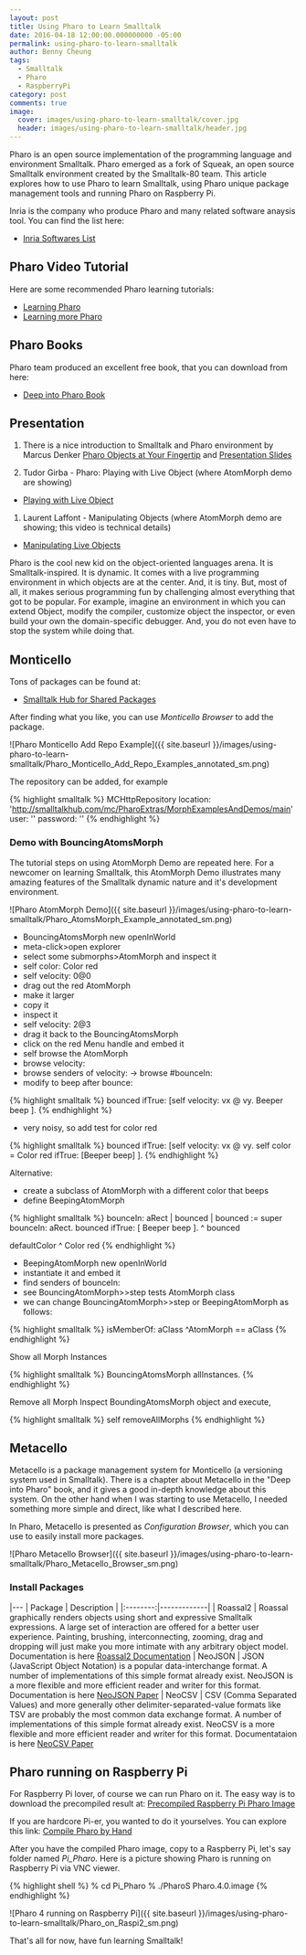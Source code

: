 ```yaml
---
layout: post
title: Using Pharo to Learn Smalltalk
date: 2016-04-18 12:00:00.000000000 -05:00
permalink: using-pharo-to-learn-smalltalk
author: Benny Cheung
tags:
  - Smalltalk
  - Pharo
  - RaspberryPi
category: post
comments: true
image:
  cover: images/using-pharo-to-learn-smalltalk/cover.jpg
  header: images/using-pharo-to-learn-smalltalk/header.jpg
---
```

<!--excerpt.start-->Pharo is an open source implementation of the programming language and environment Smalltalk. Pharo emerged as a fork of Squeak, an open source Smalltalk environment created by the Smalltalk-80 team. This article explores how to use Pharo to learn Smalltalk, using Pharo unique package management tools and running Pharo on Raspberry Pi.
<!--excerpt.end-->

Inria is the company who produce Pharo and many related software anaysis tool. You can find the list here:

* [Inria Softwares List](http://rmod.inria.fr/web/software)

## Pharo Video Tutorial
Here are some recommended Pharo learning tutorials:

* [Learning Pharo](http://www.jarober.com/blog/st4u.ssp)
* [Learning more Pharo](https://www.youtube.com/playlist?list=PLqbtQ7OkSta0ULYAd7Qdxof851ybh-_m_)

## Pharo Books
Pharo team produced an excellent free book, that you can download from here:

* [Deep into Pharo Book](http://deepintopharo.com)

## Presentation
1. There is a nice introduction to Smalltalk and Pharo environment by Marcus Denker
[Pharo Objects at Your Fingertip](https://www.youtube.com/watch?v=xhPlUaXpCU4) and
[Presentation Slides](http://www.slideshare.net/MarcusDenker/pharo-objects-at-your-fingertips)

1. Tudor Girba - Pharo: Playing with Live Object
(where AtomMorph demo are showing)
* [Playing with Live Object](https://vimeo.com/97315968)

1. Laurent Laffont - Manipulating Objects
(where AtomMorph demo are showing; this video is technical details)
* [Manipulating Live Objects](https://vimeo.com/34810463)

Pharo is the cool new kid on the object-oriented languages arena. It is Smalltalk-inspired. It is dynamic. It comes with a live programming environment in which objects are at the center. And, it is tiny. But, most of all, it makes serious programming fun by challenging almost everything that got to be popular. For example, imagine an environment in which you can extend Object, modify the compiler, customize object the inspector, or even build your own the domain-specific debugger. And, you do not even have to stop the system while doing that.

## Monticello
Tons of packages can be found at:

* [Smalltalk Hub for Shared Packages](http://smalltalkhub.com)

After finding what you like, you can use *Monticello Browser* to add the package.

![Pharo Monticello Add Repo Example]({{ site.baseurl }}/images/using-pharo-to-learn-smalltalk/Pharo_Monticello_Add_Repo_Examples_annotated_sm.png)

The repository can be added, for example

{% highlight smalltalk %}
MCHttpRepository
	location: 'http://smalltalkhub.com/mc/PharoExtras/MorphExamplesAndDemos/main'
	user: ''
	password: ''
{% endhighlight %}

### Demo with BouncingAtomsMorph

The tutorial steps on using AtomMorph Demo are repeated here. For a newcomer on learning Smalltalk,
this AtomMorph Demo illustrates many amazing features of the Smalltalk dynamic nature and it's
development environment.

![Pharo AtomMorph Demo]({{ site.baseurl }}/images/using-pharo-to-learn-smalltalk/Pharo_AtomsMorph_Example_annotated_sm.png)

- BouncingAtomsMorph new openInWorld
- meta-click>open explorer
- select some submorphs>AtomMorph and inspect it
- self color: Color red
- self velocity: 0@0
- drag out the red AtomMorph
- make it larger
- copy it
- inspect it
- self velocity: 2@3
- drag it back to the BouncingAtomsMorph
- click on the red Menu handle and embed it
- self browse the AtomMorph
- browse velocity:
- browse senders of velocity: -> browse #bounceIn:
- modify to beep after bounce:

{% highlight smalltalk %}
bounced ifTrue: [self velocity: vx @ vy. Beeper beep ].
{% endhighlight %}

- very noisy, so add test for color red

{% highlight smalltalk %}
bounced ifTrue: [self velocity: vx @ vy.
	self color = Color red ifTrue: [Beeper beep] ].
{% endhighlight %}

Alternative:

- create a subclass of AtomMorph with a different color that beeps
- define BeepingAtomMorph

{% highlight smalltalk %}
bounceIn: aRect
	| bounced |
	bounced := super bounceIn: aRect.
	bounced ifTrue: [ Beeper beep ].
	^ bounced

defaultColor
	^ Color red
{% endhighlight %}

- BeepingAtomMorph new openInWorld
- instantiate it and embed it
- find senders of bounceIn:
- see BouncingAtomMorph>>step tests AtomMorph class
- we can change BouncingAtomMorph>>step or BeepingAtomMorph as follows:

{% highlight smalltalk %}
isMemberOf: aClass
	^AtomMorph == aClass
{% endhighlight %}

Show all Morph Instances

{% highlight smalltalk %}
BouncingAtomsMorph allInstances.
{% endhighlight %}

Remove all Morph
Inspect BoundingAtomsMorph object and execute,

{% highlight smalltalk %}
self removeAllMorphs
{% endhighlight %}

## Metacello
Metacello is a package management system for Monticello (a versioning system used in Smalltalk). There is a chapter about Metacello in the "Deep into Pharo" book, and it gives a good in-depth knowledge about this system. On the other hand when I was starting to use Metacello, I needed something more simple and direct, like what I described here.

In Pharo, Metacello is presented as *Configuration Browser*, which you can use to easily install more packages.

![Pharo Metacello Browser]({{ site.baseurl }}/images/using-pharo-to-learn-smalltalk/Pharo_Metacello_Browser_sm.png)

### Install Packages

|---
| Package  | Description |
|:--------:|-------------|
| Roassal2 | Roassal graphically renders objects using short and expressive Smalltalk expressions. A large set of interaction are offered for a better user experience. Painting, brushing, interconnecting, zooming, drag and dropping will just make you more intimate with any arbitrary object model. Documentation is here [Roassal2 Documentation](http://agilevisualization.com)
| NeoJSON | JSON (JavaScript Object Notation) is a popular data-interchange format. A number of implementations of this simple format already exist. NeoJSON is a more flexible and more efficient reader and writer for this format. Documentation is here [NeoJSON Paper](https://github.com/svenvc/docs/blob/master/neo/neo-json-paper.md)
| NeoCSV | CSV (Comma Separated Values) and more generally other delimiter-separated-value formats like TSV are probably the most common data exchange format. A number of implementations of this simple format already exist. NeoCSV is a more flexible and more efficient reader and writer for this format. Documentataion is here [NeoCSV Paper](https://github.com/svenvc/docs/blob/master/neo/neo-csv-paper.md)

## Pharo running on Raspberry Pi

For Raspberry Pi lover, of course we can run Pharo on it. The
easy way is to download the precompiled result at:
[Precompiled Raspberry Pi Pharo Image](https://ci.inria.fr/pharo-contribution/view/ARM/job/RaspberryPi-Cross-Compilation-FastBltBit/lastSuccessfulBuild/artifact/vmSources/results.tar.gz)

If you are hardcore Pi-er, you wanted to do it yourselves. You can explore this link:
[Compile Pharo by Hand](https://pharoweekly.wordpress.com/2014/02/19/raspberrypi/)

After you have the compiled Pharo image, copy to a Raspberry Pi, let's say folder named *Pi_Pharo*.
Here is a picture showing Pharo is running on Raspberry Pi via VNC viewer.

{% highlight shell %}
% cd Pi_Pharo
% ./PharoS Pharo.4.0.image
{% endhighlight %}

![Pharo 4 running on Raspberry Pi]({{ site.baseurl }}/images/using-pharo-to-learn-smalltalk/Pharo_on_Raspi2_sm.png)

That's all for now, have fun learning Smalltalk!
